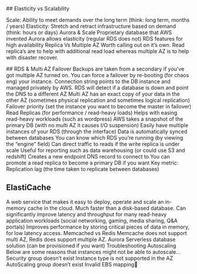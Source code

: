 

## Elasticity vs Scalability

Scale: Ability to meet demands over the long term (think: long term, months / years)
Elasticity: Stretch and retract infrastructure based on demand (think: hours or days)
Aurora & Scale
Proprietary database that AWS invented
Aurora allows elasticity (regular RDS does not)
RDS features for high availability
Replica Vs Multiple AZ
Worth calling out on it’s own. Read replica’s are to help with additional read load whereas multiple AZ is to help with disaster recover.

## RDS & Multi AZ Failover
Backups are taken from a secondary if you’ve got multiple AZ turned on.
You can force a failover by re-booting (for chaos eng)  your instance.
Connection string points to the DB instance and managed privately by AWS.
RDS will detect if a database is down and point the DNS to a different AZ
Multi AZ has an exact copy of your data in the other AZ (sometimes physical replication and sometimes logical replication)
Failover priority (set the instance you want to become the master in failover)
Read Replicas (for performance / read-heavy loads)
Helps with easing read-heavy workloads (such as wordpress)
AWS takes a snapshot of the primary DB (with no multi AZ it causes I/O suspension)
Easily have multiple instances of your RDS (through the interface)
Data is automatically synced between databases
You can know which RDS you’re running (by viewing the “engine” field)
Can direct traffic to reads if the write replica is under scale
Useful for reporting such as data warehousing (or could use S3 and redshift)
Creates a new endpoint DNS record to connect to
You can promote a read replica to become a primary DB if you want
Key metric: Replication lag (the time taken to replicate between databases)

## ElastiCache
A web service that makes it easy to deploy, operate and scale an in-memory cache in the cloud. Much faster than a disk-based database.
Can significantly improve latency and throughput for many read-heavy application workloads (social networking, gaming, media sharing, Q&A portals)
Improves performance by storing critical pieces of data in memory, for low latency access.
Memcached vs Redis
Memcache does not support multi AZ, Redis does support multiple AZ.
Aurora
Serverless database solution (can be provisioned if you want)
Troubleshooting Autoscaling
Below are some reasons that instances might not be able to autoscale...
Security group doesn’t exist
Instance type is not supported in the AZ
AutoScaling group doesn’t exist
Invalid EBS mapping

